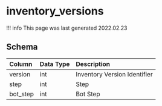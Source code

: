 # inventory_versions

!!! info
	This page was last generated 2022.02.23

## Schema

| Column | Data Type | Description |
| :--- | :--- | :--- |
| version | int | Inventory Version Identifier |
| step | int | Step |
| bot_step | int | Bot Step |

